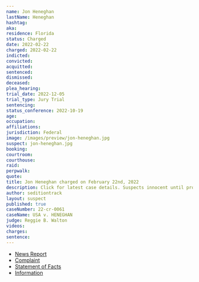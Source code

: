 ```yaml
---
name: Jon Heneghan
lastName: Heneghan
hashtag:
aka:
residence: Florida
status: Charged
date: 2022-02-22
charged: 2022-02-22
indicted:
convicted:
acquitted:
sentenced:
dismissed:
deceased:
plea_hearing:
trial_date: 2022-12-05
trial_type: Jury Trial
sentencing:
status_conference: 2022-10-19
age:
occupation:
affiliations:
jurisdiction: Federal
image: /images/preview/jon-heneghan.jpg
suspect: jon-heneghan.jpg
booking:
courtroom:
courthouse:
raid:
perpwalk:
quote:
title: Jon Heneghan charged on February 22nd, 2022
description: Click for latest case details. Suspects innocent until proven guilty.
author: seditiontrack
layout: suspect
published: true
caseNumber: 22-cr-0061
caseName: USA v. HENEGHAN
judge: Reggie B. Walton
videos:
charges:
sentence:
---
```

- [News Report](https://www.sun-sentinel.com/news/florida/fl-ne-ap-tv-chef-jan-6-20220224-2g3ifto3y5dzbgyyzeobjuze5m-story.html)
- [Complaint](https://www.justice.gov/usao-dc/case-multi-defendant/file/1476341/download)
- [Statement of Facts](https://www.justice.gov/usao-dc/case-multi-defendant/file/1476346/download)
- [Information](https://extremism.gwu.edu/sites/g/files/zaxdzs2191/f/Jon%20Heneghan%20and%20Carol%20Kicinski%20Information.pdf)
